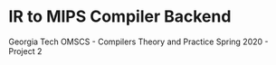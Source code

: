# IR to MIPS Compiler Backend

Georgia Tech OMSCS - Compilers Theory and Practice Spring 2020 - Project 2